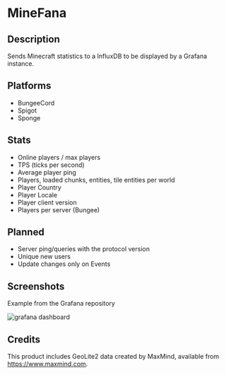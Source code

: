 # MineFana

## Description

Sends Minecraft statistics to a InfluxDB to be displayed by a Grafana instance.

## Platforms

* BungeeCord
* Spigot
* Sponge

## Stats

* Online players / max players
* TPS (ticks per second)
* Average player ping
* Players, loaded chunks, entities, tile entities per world
* Player Country
* Player Locale
* Player client version
* Players per server (Bungee)

## Planned

* Server ping/queries with the protocol version
* Unique new users
* Update changes only on Events

## Screenshots

Example from the Grafana repository

![grafana dashboard](https://grafana.org/assets/img/features/dashboard_ex1.png)

## Credits

This product includes GeoLite2 data created by MaxMind, available from
<a href="https://www.maxmind.com">https://www.maxmind.com</a>.
